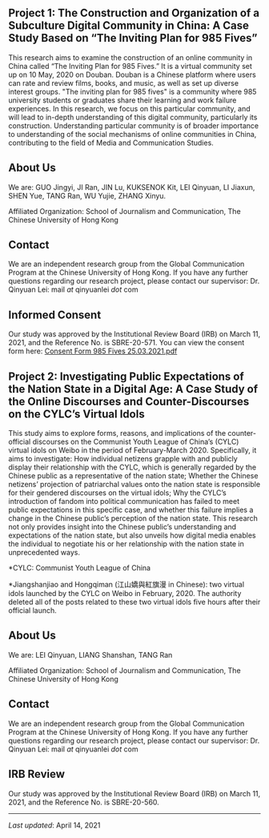 ## Project 1: The Construction and Organization of a Subculture Digital Community in China: A Case Study Based on “The Inviting Plan for 985 Fives”  

This research aims to examine the construction of an online community in China called “The Inviting Plan for 985 Fives.” It is a virtual community set up on 10 May, 2020 on Douban. Douban is a Chinese platform where users can rate and review films, books, and music, as well as set up diverse interest groups. "The inviting plan for 985 fives" is a community where 985 university students or graduates share their learning and work failure experiences. In this research, we focus on this particular community, and will lead to in-depth understanding of this digital community, particularly its construction. Understanding particular community is of broader importance to understanding of the social mechanisms of online communities in China, contributing to the field of Media and Communication Studies.

## About Us

We are: GUO Jingyi, JI Ran, JIN Lu, KUKSENOK Kit, LEI Qinyuan, LI Jiaxun, SHEN Yue, TANG Ran, WU Yujie, ZHANG Xinyu.

Affiliated Organization:  School of Journalism and Communication, The Chinese University of Hong Kong

## Contact

We are an independent research group from the Global Communication Program at the Chinese University of Hong Kong. If you have any further questions regarding our research project, please contact our supervisor: Dr. Qinyuan Lei: mail _at_ qinyuanlei _dot_ com 

## Informed Consent

Our study was approved by the Institutional Review Board (IRB) on March 11, 2021, and the Reference No. is SBRE-20-571. You can view the consent form here: [Consent Form 985 Fives 25.03.2021.pdf](https://github.com/dccc-rg/dccc-rg.github.io/files/6210114/Consent.Form.985.Fives.25.03.2021.pdf)



## Project 2: Investigating Public Expectations of the Nation State in a Digital Age: A Case Study of the Online Discourses and Counter-Discourses on the CYLC’s Virtual Idols 

This study aims to explore forms, reasons, and implications of the counter-official discourses on the Communist Youth League of China’s (CYLC) virtual idols on Weibo in the period of February-March 2020. Specifically, it aims to investigate: How individual netizens grapple with and publicly display their relationship with the CYLC, which is generally regarded by the Chinese public as a representative of the nation state; Whether the Chinese netizens’ projection of patriarchal values onto the nation state is responsible for their gendered discourses on the virtual idols; Why the CYLC’s introduction of fandom into political communication has failed to meet public expectations in this specific case, and whether this failure implies a change in the Chinese public’s perception of the nation state. This research not only provides insight into the Chinese public’s understanding and expectations of the nation state, but also unveils how digital media enables the individual to negotiate his or her relationship with the nation state in unprecedented ways. 

*CYLC: Communist Youth League of China

*Jiangshanjiao and Hongqiman (江山嬌與紅旗漫 in Chinese): two virtual idols launched by the CYLC on Weibo in February, 2020. The authority deleted all of the posts related to these two virtual idols five hours after their official launch.

## About Us

We are: LEI Qinyuan, LIANG Shanshan, TANG Ran

Affiliated Organization:  School of Journalism and Communication, The Chinese University of Hong Kong

## Contact

We are an independent research group from the Global Communication Program at the Chinese University of Hong Kong. If you have any further questions regarding our research project, please contact our supervisor: Dr. Qinyuan Lei: mail _at_ qinyuanlei _dot_ com 

## IRB Review

Our study was approved by the Institutional Review Board (IRB) on March 11, 2021, and the Reference No. is SBRE-20-560. 

---

_Last updated_: April 14, 2021
